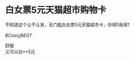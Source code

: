 # 白女票5元天猫超市购物卡


不知道这个让不让发，无门槛白女票5元天猫超市卡，你得5我得1<img src="static/image/smiley/yct/008.gif" smilieid="39" border="0" alt="" /> <br />
<br />
$BCsacjj8EGT$

舒服<br />
又可以白**5元
